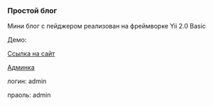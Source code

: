 ### Простой блог

Мини блог с пейджером реализован на фреймворке Yii 2.0 Basic

Демо:

[Ссылка на сайт](http://yii-simpleblog.gt-design.ru/)

[Админка](http://admin-yii-simpleblog.gt-design.ru/web/site/login)

логин: admin

праоль: admin



